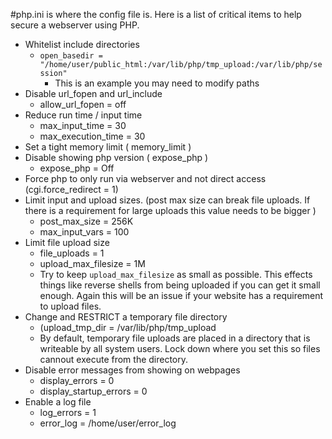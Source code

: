 #php.ini is where the config file is.
Here is a list of critical items to help secure a webserver using PHP. 
- Whitelist include directories 
	- `open_basedir = "/home/user/public_html:/var/lib/php/tmp_upload:/var/lib/php/session"`
		- This is an example you may need to modify paths
- Disable url_fopen and url_include
	- allow_url_fopen = off 
- Reduce run time / input time 
	- max_input_time = 30
	- max_execution_time = 30
- Set a tight memory limit ( memory_limit )
- Disable showing php version ( expose_php )
	- expose_php = Off
- Force php to only run via webserver and not direct access (cgi.force_redirect = 1)
- Limit input and upload sizes. (post max size can break file uploads. If there is a requirement for large uploads this value needs to be bigger )
	- post_max_size = 256K  
	- max_input_vars = 100
- Limit file upload size
	- file_uploads = 1  
	- upload_max_filesize = 1M
	- Try to keep  `upload_max_filesize` as small as possible. This effects things like reverse shells from being uploaded if you can get it small enough.  Again this will be an issue if your website has a requirement to upload files.
- Change and RESTRICT a temporary file directory 
	- (upload_tmp_dir = /var/lib/php/tmp_upload
	- By default, temporary file uploads are placed in a directory that is writeable by all system users. Lock down where you set this so files cannout execute from the directory.
- Disable error messages from showing on webpages
	- display_errors = 0  
	- display_startup_errors = 0
- Enable a log file
	- log_errors = 1  
	- error_log = /home/user/error_log
